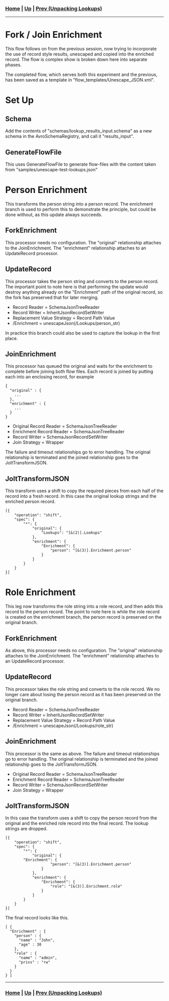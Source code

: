 ### [Home](../README.md) | [Up](experiments.md) | [Prev (Unpacking Lookups)](experiment-unpacking_lookups.md)
---
# Fork / Join Enrichment
This flow follows on from the previous session, now trying to incorporate the use of record style results, unescaped and copied into the enriched record. The flow is complex show is broken down here into separate phases.

The completed flow, which serves both this experiment and the previous, has been saved as a template in "flow_templates/Unescape_JSON.xml".

# Set Up

## Schema
Add the contents of "schemas/lookup_results_input.schema" as a new schema in the AvroSchemaRegistry, and call it "results_input".

## GenerateFlowFile
This uses GenerateFlowFile to generate flow-files with the content taken from "samples/unescape-test-lookups.json"

# Person Enrichment
This transforms the person string into a person record. The enrichment branch is used to perform this to demonstrate the principle, but could be done without, as this update always succeeds.

## ForkEnrichment
This processor needs no configuration. The "original" relationship attaches to the JoinEnrichment. The "enrichment" relationship attaches to an UpdateRecord processor.

## UpdateRecord
This processor takes the person string and converts to the person record. The important point to note here is that performing the update would destroy anything already on the "Enrichment" path of the original record, so the fork has preserved that for later merging.

* Record Reader = SchemaJsonTreeReader
* Record Writer = InheritJsonRecordSetWriter
* Replacement Value Strategy = Record Path Value
* /Enrichment = unescapeJson(/Lookups/person_str)

In practice this branch could also be used to capture the lookup in the first place.

## JoinEnrichment
This processor has queued the original and waits for the enrichment to complete before joining both flow files. Each record is joined by putting each into an enclosing record, for example

```
{
  "original" : {
    ...
  },
  "enrichment" : {
    ...
  }
}
```

* Original Record Reader = SchemaJsonTreeReader
* Enrichment Record Reader = SchemaJsonTreeReader
* Record Writer = SchemaJsonRecordSetWriter
* Join Strategy = Wrapper

The failure and timeout relationships go to error handling. The original relationship is terminated and the joined relationship goes to the JoltTransformJSON.

## JoltTransformJSON
This transform uses a shift to copy the required pieces from each half of the record into a fresh record. In this case the original lookup strings and the enriched person record.

```
[{
	"operation": "shift",
	"spec": {
		"*": {
			"original": {
				"Lookups": "[&(2)].Lookups"
			},
			"enrichment": {
				"Enrichment": {
					"person": "[&(3)].Enrichment.person"
				}
			}
		}
	}
}]
```

# Role Enrichment
This leg now transforms the role string into a role record, and then adds this record to the person record. The point to note here is while the role record is created on the enrichment branch, the person record is preserved on the original branch.

## ForkEnrichment
As above, this processor needs no configuration. The "original" relationship attaches to the JoinEnrichment. The "enrichment" relationship attaches to an UpdateRecord processor.

## UpdateRecord
This processor takes the role string and converts to the role record. We no longer care about losing the person record as it has been preserved on the original branch.

* Record Reader = SchemaJsonTreeReader
* Record Writer = InheritJsonRecordSetWriter
* Replacement Value Strategy = Record Path Value
* /Enrichment = unescapeJson(/Lookups/role_str)

## JoinEnrichment
This processor is the same as above. The failure and timeout relationships go to error handling. The original relationship is terminated and the joined relationship goes to the JoltTransformJSON.

* Original Record Reader = SchemaJsonTreeReader
* Enrichment Record Reader = SchemaJsonTreeReader
* Record Writer = SchemaJsonRecordSetWriter
* Join Strategy = Wrapper

## JoltTransformJSON
In this case the transform uses a shift to copy the person record from the original and the enriched role record into the final record. The lookup strings are dropped.

```
[{
	"operation": "shift",
	"spec": {
		"*": {
			"original": {
        "Enrichment": {
					"person": "[&(3)].Enrichment.person"
				}
			},
			"enrichment": {
				"Enrichment": {
					"role": "[&(3)].Enrichment.role"
				}
			}
		}
	}
}]
```

The final record looks like this.

```
[ {
  "Enrichment" : {
    "person" : {
      "name" : "John",
      "age" : 30
    },
    "role" : {
      "name" : "admin",
      "privs" : "rw"
    }
  }
} ]
```

---
### [Home](../README.md) | [Up](experiments.md) | [Prev (Unpacking Lookups)](experiment-unpacking_lookups.md)

